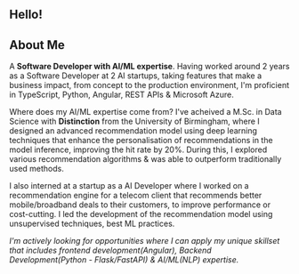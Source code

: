 ## Hello!

## About Me

A **Software Developer with AI/ML expertise**. Having worked around 2 years as a Software Developer at 2 AI startups, taking features that make a business impact, from concept to the production environment, I'm proficient in TypeScript, Python, Angular, REST APIs & Microsoft Azure. 

Where does my AI/ML expertise come from? 
I've acheived a M.Sc. in Data Science with **Distinction** from the University of Birmingham, where I designed an advanced recommendation model using deep learning techniques that enhance the personalisation of recommendations in the model inference, improving the hit rate by 20%. During this, I explored various recommendation algorithms & was able to outperform traditionally used methods. 

I also interned at a startup as a AI Developer where I worked on a recommendation engine for a telecom client that recommends better mobile/broadband deals to their customers, to improve performance or cost-cutting. I led the development of the recommendation model using unsupervised techniques, best ML practices.

*I'm actively looking for opportunities where I can apply my unique skillset that includes frontend development(Angular), Backend Development(Python - Flask/FastAPI) & AI/ML(NLP) expertise.*






